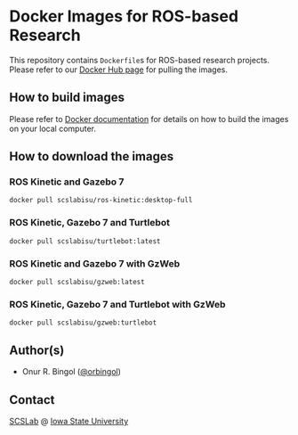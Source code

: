 # Docker Images for ROS-based Research

This repository contains `Dockerfile`s for ROS-based research projects.
Please refer to our [Docker Hub page](https://hub.docker.com/u/scslabisu) for pulling the images.

## How to build images

Please refer to [Docker documentation](https://docs.docker.com/) for details on how to build the images on your local computer.

## How to download the images

### ROS Kinetic and Gazebo 7

`docker pull scslabisu/ros-kinetic:desktop-full`

### ROS Kinetic, Gazebo 7 and Turtlebot

`docker pull scslabisu/turtlebot:latest`

### ROS Kinetic and Gazebo 7 with GzWeb

`docker pull scslabisu/gzweb:latest`

### ROS Kinetic, Gazebo 7 and Turtlebot with GzWeb

`docker pull scslabisu/gzweb:turtlebot`

## Author(s)

* Onur R. Bingol ([@orbingol](https://github.com/orbingol))

## Contact

[SCSLab](https://web.me.iastate.edu/soumiks/index.html) @ [Iowa State University](https://www.iastate.edu/)
